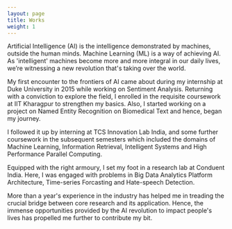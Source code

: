 ```yaml
---
layout: page
title: Works
weight: 1
---
```


Artificial Intelligence (AI) is the intelligence demonstrated by machines, outside the human minds. Machine Learning (ML) is a way of achieving AI. As 'intelligent' machines become more and more integral in our daily lives, we’re witnessing a new revolution that's taking over the world. 

My first encounter to the frontiers of AI came about during my internship at Duke University in 2015 while working on Sentiment Analysis. Returning with a conviction to explore the field, I enrolled in the requisite coursework at IIT Kharagpur to strengthen my basics. Also, I started working on a project on Named Entity Recognition on Biomedical Text and hence, began my journey.

I followed it up by interning at TCS Innovation Lab India, and some further coursework in the subsequent semesters which included the domains of Machine Learning, Information Retrieval, Intelligent Systems and High Performance Parallel Computing. 

Equipped with the right armoury, I set my foot in a research lab at Conduent India. Here, I was engaged with problems in Big Data Analytics Platform Architecture, Time-series Forcasting and Hate-speech Detection.

More than a year's experience in the industry has helped me in treading the crucial bridge between core research and its application. Hence, the immense opportunities provided by the AI revolution to impact people's lives has propelled me further to contribute my bit.
